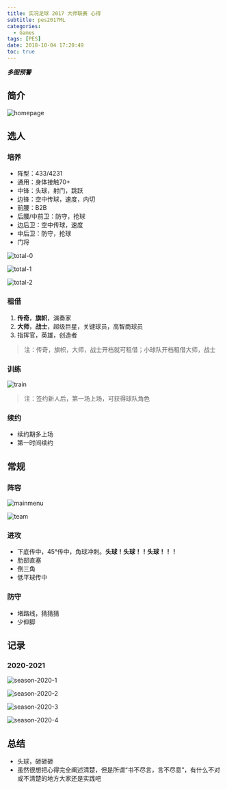 ```yaml
---
title: 实况足球 2017 大师联赛 心得
subtitle: pes2017ML
categories:
  - Games
tags: [PES]
date: 2018-10-04 17:20:49
toc: true
---
```

_**多图预警**_

<!-- more -->

## 简介
![homepage](https://s0.wailian.download/2018/10/04/homepage-min.png)

## 选人
### 培养
- 阵型：433/4231
- 通用：身体接触70+
- 中锋：头球，射门，跳跃
- 边锋：空中传球，速度，内切
- 前腰：B2B
- 后腰/中前卫：防守，抢球
- 边后卫：空中传球，速度
- 中后卫：防守，抢球
- 门将

![total-0](https://s0.wailian.download/2018/10/04/total-0-min.png)

![total-1](https://s0.wailian.download/2018/10/04/total-1-min.png)

![total-2](https://s0.wailian.download/2018/10/04/total-2-min.png)

### 租借
1. **传奇**，**旗帜**，演奏家
1. **大师**，**战士**，超级巨星，关键球员，高智商球员
1. 指挥官，英雄，创造者

>注：传奇，旗帜，大师，战士开档就可租借；小球队开档租借大师，战士

### 训练
![train](https://s0.wailian.download/2018/10/04/train-min.png)

>注：签约新人后，第一场上场，可获得球队角色

### 续约
- 续约期多上场
- 第一时间续约

## 常规
### 阵容
![mainmenu](https://s0.wailian.download/2018/10/05/mainmenu-min.png)

![team](https://s0.wailian.download/2018/10/04/team-min.png)

### 进攻
- 下底传中，45°传中，角球冲刺。**头球！头球！！头球！！！**
- 肋部直塞
- 倒三角
- 低平球传中

### 防守
- 堵路线，猜猜猜
- 少伸脚

## 记录
### 2020-2021
![season-2020-1](https://s0.wailian.download/2018/10/04/season-2020-1-min.png)

![season-2020-2](https://s0.wailian.download/2018/10/04/season-2020-2-min.png)

![season-2020-3](https://s0.wailian.download/2018/10/04/season-2020-3-min.png)

![season-2020-4](https://s0.wailian.download/2018/10/04/season-2020-4-min.png)

## 总结
- 头球，砸砸砸
- 虽然很想把心得完全阐述清楚，但是所谓“书不尽言，言不尽意”，有什么不对或不清楚的地方大家还是实践吧